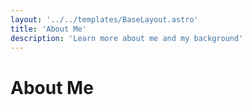 ```yaml
---
layout: '../../templates/BaseLayout.astro'
title: 'About Me'
description: 'Learn more about me and my background'
---
```


# About Me 